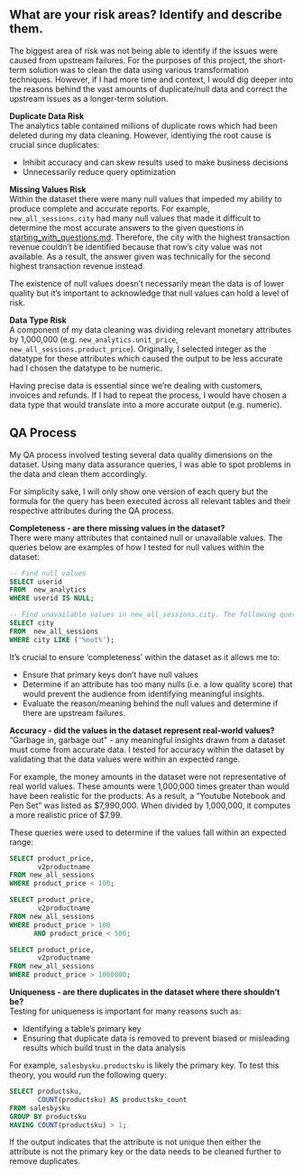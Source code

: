 ## What are your risk areas? Identify and describe them.
The biggest area of risk was not being able to identify if the issues were caused from upstream failures. For the purposes of this project, the short-term solution was to clean the data using various transformation techniques. However, if I had more time and context, I would dig deeper into the reasons behind the vast amounts of duplicate/null data and correct the upstream issues as a longer-term solution.

**Duplicate Data Risk** <br>
The analytics table contained millions of duplicate rows which had been deleted during my data cleaning. However, identiying the root cause is crucial since duplicates: 
* Inhibit accuracy and can skew results used to make business decisions 
* Unnecessarily reduce query optimization
  
**Missing Values Risk** <br>
Within the dataset there were many null values that impeded my ability to produce complete and accurate reports. For example, `new_all_sessions.city` had many null values that made it difficult to determine the most accurate answers to the given questions in [starting_with_questions.md](/starting_with_questions.md). Therefore, the city with the highest transaction revenue couldn’t be identified because that row’s city value was not available. As a result, the answer given was technically for the second highest transaction revenue instead.

The existence of null values doesn’t necessarily mean the data is of lower quality but it’s important to acknowledge that null values can hold a level of risk.

**Data Type Risk** <br>
A component of my data cleaning was dividing relevant monetary attributes by 1,000,000 (e.g. `new_analytics.unit_price`, `new_all_sessions.product_price`). Originally, I selected integer as the datatype for these attributes which caused the output to be less accurate had I chosen the datatype to be numeric.

Having precise data is essential since we’re dealing with customers, invoices and refunds. If I had to repeat the process, I would have chosen a data type that would translate into a more accurate output (e.g. numeric).

## QA Process
My QA process involved testing several data quality dimensions on the dataset. Using many data assurance queries, I was able to spot problems in the data and clean them accordingly. 

For simplicity sake, I will only show one version of each query but the formula for the query has been executed across all relevant tables and their respective attributes during the QA process. 

**Completeness - are there missing values in the dataset?** <br>
There were many attributes that contained null or unavailable values. The queries below are examples of how I tested for null values within the dataset:
```SQL
-- Find null values
SELECT userid
FROM  new_analytics
WHERE userid IS NULL;
```
```SQL
-- Find unavailable values in new_all_sessions.city. The following query will find the values that read "not available in demo dataset” and “(not set)”
SELECT city
FROM  new_all_sessions
WHERE city LIKE ('%not%');
```
It’s crucial to ensure ‘completeness’ within the dataset as it allows me to:
* Ensure that primary keys don’t have null values 
* Determine if an attribute has too many nulls (i.e. a low quality score) that would prevent the audience from identifying meaningful insights.
* Evaluate the reason/meaning behind the null values and determine if there are upstream failures.

**Accuracy - did the values in the dataset represent real-world values?** <br>
“Garbage in, garbage out” - any meaningful insights drawn from a dataset must come from accurate data. I tested for accuracy within the dataset by validating that the data values were within an expected range.

For example, the money amounts in the dataset were not representative of real world values. These amounts were 1,000,000 times greater than would have been realistic for the products. As a result, a “Youtube Notebook and Pen Set” was listed as $7,990,000. When divided by 1,000,000, it computes a more realistic price of $7.99.

These queries were used to determine if the values fall within an expected range:
```SQL
SELECT product_price,
       v2productname
FROM new_all_sessions
WHERE product_price < 100;
```
```SQL
SELECT product_price,
       v2productname
FROM new_all_sessions
WHERE product_price > 100
      AND product_price < 500;
```
```SQL
SELECT product_price,
       v2productname
FROM new_all_sessions
WHERE product_price > 1000000;
```
**Uniqueness - are there duplicates in the dataset where there shouldn’t be?** <br>
Testing for uniqueness is important for many reasons such as:
* Identifying a table’s primary key
* Ensuring that duplicate data is removed to prevent biased or misleading results which build trust in the data analysis 

For example, `salesbysku.productsku` is likely the primary key. To test this theory, you would run the following query:
```SQL
SELECT productsku,
       COUNT(productsku) AS productsku_count
FROM salesbysku
GROUP BY productsku
HAVING COUNT(productsku) > 1;
```
If the output indicates that the attribute is not unique then either the attribute is not the primary key or the data needs to be cleaned further to remove duplicates.
